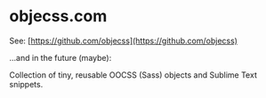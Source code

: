 objecss.com
===========

See: [https://github.com/objecss](https://github.com/objecss)

...and in the future (maybe):

Collection of tiny, reusable OOCSS (Sass) objects and Sublime Text snippets.